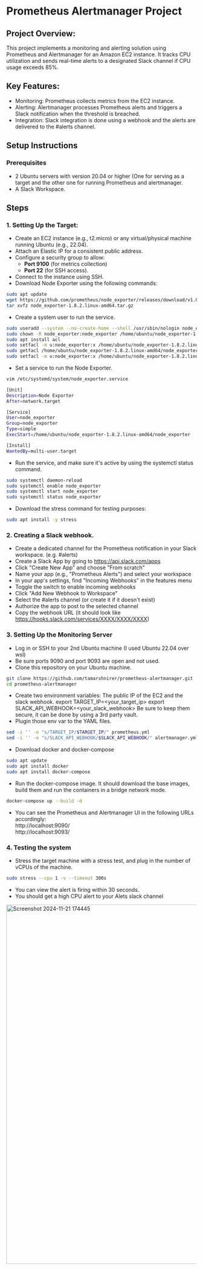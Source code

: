 # Prometheus Alertmanager Project

## Project Overview:
This project implements a monitoring and alerting solution using Prometheus and Alertmanager for an Amazon EC2 instance. It tracks CPU utilization and sends real-time alerts to a designated Slack channel if CPU usage exceeds 85%.

## Key Features:

- Monitoring: Prometheus collects metrics from the EC2 instance.
- Alerting: Alertmanager processes Prometheus alerts and triggers a Slack notification when the threshold is breached.
- Integration: Slack integration is done using a webhook and the alerts are delivered to the #alerts channel.

## Setup Instructions

### Prerequisites
- 2 Ubuntu servers with version 20.04 or higher (One for serving as a target and the other one for running Prometheus and alertmanager. 
- A Slack Workspace.

## Steps
### 1. Setting Up the Target:
 - Create an EC2 instance (e.g., t2.micro) or any virtual/physical machine running Ubuntu (e.g., 22.04).  
 - Attach an Elastic IP for a consistent public address.  
 - Configure a security group to allow:  
   - **Port 9100** (for metrics collection)  
   - **Port 22** (for SSH access).  
- Connect to the instance using SSH.
- Download Node Exporter using the following commands:
```bash
sudo apt update
wget https://github.com/prometheus/node_exporter/releases/download/v1.8.2/node_exporter-1.8.2.linux-amd64.tar.gz
tar xvfz node_exporter-1.8.2.linux-amd64.tar.gz
```
- Create a system user to run the service.
```bash
sudo useradd --system --no-create-home --shell /usr/sbin/nologin node_exporter
sudo chown -R node_exporter:node_exporter /home/ubuntu/node_exporter-1.8.2.linux-amd64/
sudo apt install acl
sudo setfacl -m u:node_exporter:x /home/ubuntu/node_exporter-1.8.2.linux-amd64/node_exporter
sudo getfacl /home/ubuntu/node_exporter-1.8.2.linux-amd64/node_exporter
sudo setfacl -m u:node_exporter:x /home/ubuntu/node_exporter-1.8.2.linux-amd64
```
- Set a service to run the Node Exporter.
```bash
vim /etc/systemd/system/node_exporter.service
```
```bash
[Unit]
Description=Node Exporter
After=network.target

[Service]
User=node_exporter
Group=node_exporter
Type=simple
ExecStart=/home/ubuntu/node_exporter-1.8.2.linux-amd64/node_exporter

[Install]
WantedBy=multi-user.target
```
- Run the service, and make sure it's active by using the systemctl status command. 
```bash                           
sudo systemctl daemon-reload
sudo systemctl enable node_exporter
sudo systemctl start node_exporter
sudo systemctl status node_exporter
```
- Download the stress command for testing purposes:
```bash
sudo apt install -y stress
```
### 2. Creating a Slack webhook.
- Create a dedicated channel for the Prometheus notification in your Slack workspace. (e.g. #alerts)
- Create a Slack App by going to https://api.slack.com/apps
- Click "Create New App" and choose "From scratch"
- Name your app (e.g., "Prometheus Alerts") and select your workspace
- In your app's settings, find "Incoming Webhooks" in the features menu
- Toggle the switch to enable incoming webhooks
- Click "Add New Webhook to Workspace"
- Select the #alerts channel (or create it if it doesn't exist)
- Authorize the app to post to the selected channel
- Copy the webhook URL (it should look like https://hooks.slack.com/services/XXXX/XXXX/XXXX)
### 3. Setting Up the Monitoring Server
- Log in or SSH to your 2nd Ubuntu machine (I used Ubuntu 22.04 over wsl)
- Be sure ports 9090 and port 9093 are open and not used.
- Clone this repository on your Ubuntu machine.
```bash
git clone https://github.com/tamarshnirer/prometheus-alertmanager.git
cd prometheus-alertmanager
```
- Create two environment variables: The public IP of the EC2 and the slack webhook.
export TARGET_IP=<your_target_ip>
export SLACK_API_WEBHOOK=<your_slack_webhook>
Be sure to keep them secure, it can be done by using a 3rd party vault.
- Plugin those env var to the YAML files.
```bash
sed -i '' -e "s/TARGET_IP/$TARGET_IP/" prometheus.yml
sed -i '' -e "s/SLACK_API_WEBHOOK/$SLACK_API_WEBHOOK/" alertmanager.yml
```
- Download docker and docker-compose
```bash
sudo apt update
sudo apt install docker
sudo apt install docker-compose
```
- Run the docker-compose image. It should download the base images, build them and run the containers in a bridge network mode.
```bash
docker-compose up --build -d
```
- You can see the Prometheus and Alertmanager UI in the following URLs accordingly: </br>
  http://localhost:9090/ </br>
  http://localhost:9093/

### 4. Testing the system
- Stress the target machine with a stress test, and plug in the number of vCPUs of the machine.
```bash
sudo stress --cpu 1 -v --timeout 300s
```
- You can view the alert is firing within 30 seconds.
- You should get a high CPU  alert to your Alets slack channel

<img width="950" alt="Screenshot 2024-11-21 174445" src="https://github.com/user-attachments/assets/459cce2b-528c-4539-96cb-ef0d86b0cdd8">
